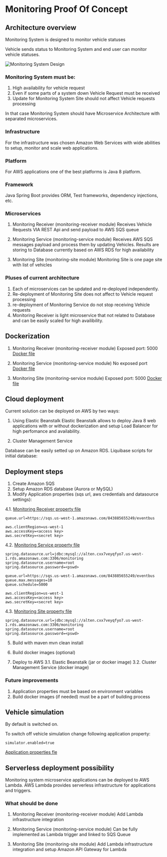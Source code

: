 # Monitoring Proof Of Concept


## Architecture overview
Monitoring System is designed to monitor vehicle statuses

Vehicle sends status to Monitoring System and end user can monitor vehicle statuses.

![Monitoring System Design](https://docs.google.com/drawings/d/e/2PACX-1vSpZRgcqXSRAcG2e3ZTaddAd-HuCAo1s6Em1siCE1YyHnhmmqmZ7E55Dm2NwYxAnnmS-5Xnl2WFGziX/pub?w=927&h=432)


### Monitoring System must be:

1. High availability for vehicle request
2. Even if some parts of a system down Vehicle Request must be received
3. Update for Monitoring System Site should not affect Vehicle requests processing

In that case Monitoring System should have Microservice Architecture with separated microservices.

### Infrastructure
For the infrastructure was chosen Amazon Web Services with wide abilities to setup, monitor and scale web applications.

### Platform
For AWS applications one of the best platforms is Java 8 platform.

### Framework
Java Spring Boot provides ORM, Test frameworks, dependency injections, etc. 


### Microservices
1. Monitoring Receiver (monitoring-receiver module)
    Receives Vehicle Requests VIA REST Api and send payload to AWS SQS queue
    
2. Monitoring Service (monitoring-service module)
    Receives AWS SQS messages payload and process them by updating Vehicles.
    Results are storing to Database currently based on AWS RDS for high availability
    
3. Monitoring Site (monitoring-site module)
    Monitoring Site is one page site with list of vehicles
    

### Pluses of current architecture
1. Each of microservices can be updated and re-deployed independently.
2. Re-deployment of Monitoring Site does not affect to Vehicle request processing
3. re-deployment of Monitoring Service do not stop receiving Vehicle requests
4. Monitoring Receiver is light microservice that not related to Database and can be easily scaled for high availibility.

## Dockerization
1. Monitoring Receiver (monitoring-receiver module)
Exposed port: 5000 
[Docker file](https://github.com/Nurkambay/monitoring-poc/blob/master/monitoring-receiver/Dockerfile)

2. Monitoring Service (monitoring-service module)
No exposed port 
[Docker file](https://github.com/Nurkambay/monitoring-poc/blob/master/monitoring-service/Dockerfile)

3. Monitoring Site (monitoring-service module)
Exposed port: 5000 
[Docker file](https://github.com/Nurkambay/monitoring-poc/blob/master/monitoring-site/Dockerfile)
    
## Cloud deployment
Current solution can be deployed on AWS by two ways:

1. Using Elastic Beanstalk
    Elastic Beanstalk allows to deploy Java 8 web applications with or without dockerization and setup Load Balancer for high perfomance and availability.
    
2. Cluster Management Service
    
Database can be easily setted up on Amazon RDS.
Liquibase scripts for initial database:

## Deployment steps
1. Create Amazon SQS
2. Setup Amazon RDS database (Aurora or MySQL)
4. Modify Application properties (sqs url, aws credentials and datasource settings):

4.1. [Monitoring Receiver property file](https://github.com/Nurkambay/monitoring-poc/blob/master/monitoring-receiver/src/main/resources/application.properties)
```
queue.url=https://sqs.us-west-1.amazonaws.com/843885655249/eventbus

aws.clientRegion=us-west-1
aws.accessKey=<access key>
aws.secretKey=<secret key>

```
4.2. [Monitoring Service property file](https://github.com/Nurkambay/monitoring-poc/blob/master/monitoring-service/src/main/resources/application.properties)
```
spring.datasource.url=jdbc:mysql://alten.cxx7veyqfyo7.us-west-1.rds.amazonaws.com:3306/monitoring
spring.datasource.username=root
spring.datasource.password=<pswd>

queue.url=https://sqs.us-west-1.amazonaws.com/843885655249/eventbus
queue.max.messages=10
queue.schedule=5000

aws.clientRegion=us-west-1
aws.accessKey=<access key>
aws.secretKey=<secret key>
```

4.3. [Monitoring Site property file](https://github.com/Nurkambay/monitoring-poc/blob/master/monitoring-site/src/main/resources/application.properties)
```
spring.datasource.url=jdbc:mysql://alten.cxx7veyqfyo7.us-west-1.rds.amazonaws.com:3306/monitoring
spring.datasource.username=root
spring.datasource.password=<pswd>
```

5. Build with maven
    mvn clean install
    
6. Build docker images (optional)

7. Deploy to AWS
    3.1. Elastic Beanstalk (jar or docker image)
    3.2. Cluster Management Service (docker image)

### Future improvements
1. Application properties must be based on environment variables
2. Build docker images (if needed) must be a part of building process

 
## Vehicle simulation
By default is switched on.

To switch off vehicle simulation change following application property:
```
simulator.enabled=true
```
[Application properties fle](https://github.com/Nurkambay/monitoring-poc/blob/master/monitoring-receiver/src/main/resources/application.properties)

## Serverless deployment possibility

Monitoring system microservice applications can be deployed to AWS Lambda.
AWS Lambda provides serverless infrastructure for applications and triggers.

### What should be done
1. Monitoring Receiver (monitoring-receiver module)
    Add Lambda infrastructure integration

2. Monitoring Service (monitoring-service module)
    Can be fully implemented as Lambda trigger and linked to SQS Queue

3. Monitoring Site (monitoring-site module)
    Add Lambda infrastructure integration and setup Amazon API Gateway for Lambda


